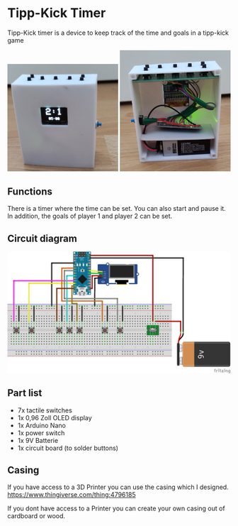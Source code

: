 # Tipp-Kick Timer
Tipp-Kick timer is a device to keep track of the time and goals in a tipp-kick game

<img src="https://github.com/xAquaCulinaris/tipp_kick_timer/blob/master/tipp_kick/images/tipp_kick_timer_front.jpg" alt="tipp_kick_timer_front" width="250"/>
<img src="https://github.com/xAquaCulinaris/tipp_kick_timer/blob/master/tipp_kick/images/tipp_kick_timer_back.jpg" alt="tipp_kick_timer_back" width="250"/>

## Functions
There is a timer where the time can be set. You can also start and pause it.
In addition, the goals of player 1 and player 2 can be set. 

## Circuit diagram
![circuit_diagram](/tipp_kick/images/tipp_kick_timer_circuit%20.png)


## Part list
- 7x tactile switches
- 1x 0,96 Zoll OLED display
- 1x Arduino Nano
- 1x power switch
- 1x 9V Batterie
- 1x circuit board (to solder buttons)

## Casing 
If you have access to a 3D Printer you can use the casing which I designed.
https://www.thingiverse.com/thing:4796185

If you dont have access to a Printer you can create your own casing out of cardboard or wood.
